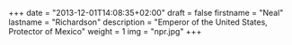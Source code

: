 +++
date = "2013-12-01T14:08:35+02:00"
draft = false
firstname = "Neal"
lastname = "Richardson"
description = "Emperor of the United States, Protector of Mexico"
weight = 1
img = "npr.jpg"
+++
